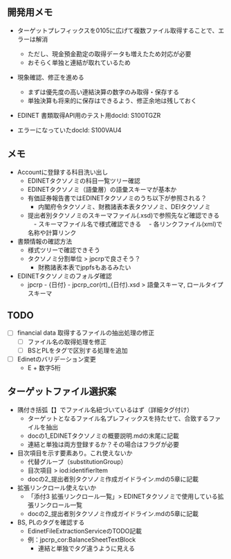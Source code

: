 ## 開発用メモ
- ターゲットプレフィックスを0105に広げて複数ファイル取得することで、エラーは解消
  - ただし、現金預金勘定の取得データも増えたため対応が必要
  - おそらく単独と連結が取れているため
- 現象確認、修正を進める
  - まずは優先度の高い連結決算の数字のみ取得・保存する
  - 単独決算も将来的に保存はできるよう、修正余地は残しておく

- EDINET 書類取得API用のテスト用docId: S100TGZR
- エラーになっていたdocId: S100VAU4

## メモ
- Accountに登録する科目洗い出し
  - EDINETタクソノミの科目一覧ツリー確認
  - EDINETタクソノミ（語彙層）の語彙スキーマが基本か
  - 有価証券報告書ではEDINETタクソノミのうち以下が参照される？
    - 内閣府令タクソノミ、財務諸表本表タクソノミ、DEIタクソノミ
  - 提出者別タクソノミのスキーマファイル(.xsd)で参照先など確認できる
  　- スキーマファイル名で様式確認できる
  　- 各リンクファイル(xml)で名称や計算リンク
- 書類情報の確認方法
  - 様式ツリーで確認できそう
  - タクソノミ分割単位 > jpcrpで良さそう？
    - 財務諸表本表でjppfsもあるみたい
- EDINETタクソノミのフォルダ確認
  - jpcrp - {日付} - jpcrp_cor(rt)_{日付}.xsd > 語彙スキーマ, ロールタイプスキーマ


## TODO
- [ ] financial data 取得するファイルの抽出処理の修正
  - [ ] ファイル名の取得処理を修正
  - [ ] BSとPLをタグで区別する処理を追加
- [ ] Edinetのバリデーション変更
  - E + 数字5桁

## ターゲットファイル選択案
- 隅付き括弧【】でファイル名紐づいているはず（詳細タグ付け）
  - ターゲットとなるファイル名プレフィックスを持たせて、合致するファイルを抽出
  - docの1_EDINETタクソノミの概要説明.mdの末尾に記載
  - 連結と単独は両方登録するか？その場合はフラグが必要
- 目次項目を示す要素あり。これ使えないか
  - 代替グループ（substitutionGroup）
  - 目次項目 > iod:identifierItem
  - docの2_提出者別タクソノミ作成ガイドライン.mdの5章に記載
- 拡張リンクロール使えないか
  - 「添付3 拡張リンクロール一覧」> EDINETタクソノミで使用している拡張リンクロール一覧
  - docの2_提出者別タクソノミ作成ガイドライン.mdの5章に記載
- BS, PLのタグを確認する
  - EdinetFileExtractionServiceのTODO記載
  - 例：jpcrp_cor:BalanceSheetTextBlock
    - 連結と単独でタグ違うように見える